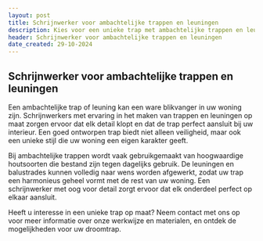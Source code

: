 ```yaml
---
layout: post
title: Schrijnwerker voor ambachtelijke trappen en leuningen
description: Kies voor een unieke trap met ambachtelijke trappen en leuningen op maat. Vakmanschap en stijl verenigd door een ervaren schrijnwerker.
header: Schrijnwerker voor ambachtelijke trappen en leuningen
date_created: 29-10-2024
---
```


## Schrijnwerker voor ambachtelijke trappen en leuningen

Een ambachtelijke trap of leuning kan een ware blikvanger in uw woning zijn. Schrijnwerkers met ervaring in het maken van trappen en leuningen op maat zorgen ervoor dat elk detail klopt en dat de trap perfect aansluit bij uw interieur. Een goed ontworpen trap biedt niet alleen veiligheid, maar ook een unieke stijl die uw woning een eigen karakter geeft.

Bij ambachtelijke trappen wordt vaak gebruikgemaakt van hoogwaardige houtsoorten die bestand zijn tegen dagelijks gebruik. De leuningen en balustrades kunnen volledig naar wens worden afgewerkt, zodat uw trap een harmonieus geheel vormt met de rest van uw woning. Een schrijnwerker met oog voor detail zorgt ervoor dat elk onderdeel perfect op elkaar aansluit.

Heeft u interesse in een unieke trap op maat? Neem contact met ons op voor meer informatie over onze werkwijze en materialen, en ontdek de mogelijkheden voor uw droomtrap.